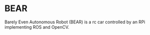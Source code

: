 # BEAR
Barely Even Autonomous Robot (BEAR) is a rc car controlled by an RPi implementing ROS and OpenCV.
